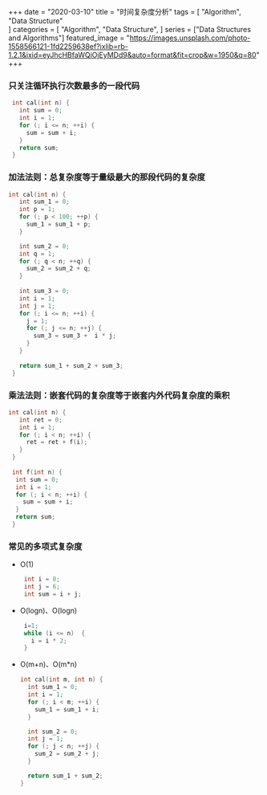+++
date = "2020-03-10"
title = "时间复杂度分析"
tags = [
    "Algorithm",
    "Data Structure"  
]
categories = [
    "Algorithm",
    "Data Structure",
]
series = ["Data Structures and Algorithms"]
featured_image = "https://images.unsplash.com/photo-1558566121-1fd2259638ef?ixlib=rb-1.2.1&ixid=eyJhcHBfaWQiOjEyMDd9&auto=format&fit=crop&w=1950&q=80"
+++


### 只关注循环执行次数最多的一段代码

   ```c++
    int cal(int n) {
      int sum = 0;
      int i = 1;
      for (; i <= n; ++i) {
        sum = sum + i;
      }
      return sum;
    }
   ```



### 加法法则：总复杂度等于量级最大的那段代码的复杂度

   ```c++
   int cal(int n) {
      int sum_1 = 0;
      int p = 1;
      for (; p < 100; ++p) {
        sum_1 = sum_1 + p;
      }
   
      int sum_2 = 0;
      int q = 1;
      for (; q < n; ++q) {
        sum_2 = sum_2 + q;
      }
    
      int sum_3 = 0;
      int i = 1;
      int j = 1;
      for (; i <= n; ++i) {
        j = 1; 
        for (; j <= n; ++j) {
          sum_3 = sum_3 +  i * j;
        }
      }
    
      return sum_1 + sum_2 + sum_3;
    }
   ```

### 乘法法则：嵌套代码的复杂度等于嵌套内外代码复杂度的乘积

   ```c++
   int cal(int n) {
      int ret = 0; 
      int i = 1;
      for (; i < n; ++i) {
        ret = ret + f(i);
      } 
    } 
    
    int f(int n) {
     int sum = 0;
     int i = 1;
     for (; i < n; ++i) {
       sum = sum + i;
     } 
     return sum;
    }
   ```

### 常见的多项式复杂度

   - O(1)
   
     ```c++
      int i = 8;
      int j = 6;
      int sum = i + j;
     ```


   - O(logn)、O(logn)
   
     ```c++
      i=1;
      while (i <= n)  {
        i = i * 2;
      }
     ```
   
   - O(m+n)、O(m*n)
   
     ```c++
     int cal(int m, int n) {
       int sum_1 = 0;
       int i = 1;
       for (; i < m; ++i) {
         sum_1 = sum_1 + i;
       }
     
       int sum_2 = 0;
       int j = 1;
       for (; j < n; ++j) {
         sum_2 = sum_2 + j;
       }
     
       return sum_1 + sum_2;
     }
     ```

